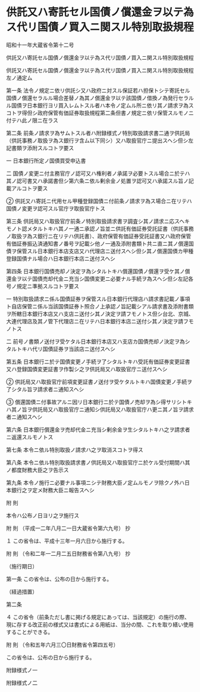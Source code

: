 # 供託又ハ寄託セル国債ノ償還金ヲ以テ為ス代リ国債ノ買入ニ関スル特別取扱規程

昭和十一年大蔵省令第十二号

供託又ハ寄託セル国債ノ償還金ヲ以テ為ス代リ国債ノ買入ニ関スル特別取扱規程

供託又ハ寄託セル国債ノ償還金ヲ以テ為ス代リ国債ノ買入ニ関スル特別取扱規程左ノ通定ム

第一条 法令ノ規定ニ依リ供託シ又ハ政府ニ対スル保証若ハ担保トシテ寄託セル国債ノ償還セラルル場合差替ノ為其ノ償還金ヲ以テ該国債ノ借換ノ為発行セラルル国債ヲ日本銀行ヨリ買入レムトスル者ハ本令ノ定ムル所ニ依リ其ノ請求ヲ為スコトヲ得但シ政府保管有価証券取扱規程第二条但書ノ規定ニ依リ保管スルモノニ付テハ此ノ限ニ在ラス

第二条 前条ノ請求ヲ為サムトスル者ハ附録様式ノ特別取扱請求書二通ヲ供託局（供託事務ノ取扱ヲ為ス銀行ヲ含ム以下同シ）又ハ取扱官庁ニ提出スヘシ但シ左記書類ヲ添附スルコトヲ要ス

一 日本銀行所定ノ国債買受申込書

二 国債ノ変更ニ付主務官庁ノ認可又ハ権利者ノ承諾ヲ必要トスル場合ニ於テハ其ノ認可書又ハ承諾書但シ第六条ニ依ル剰余金ノ処置ヲ認可又ハ承諾スル旨ノ記載アルコトヲ要ス

② 供託又ハ寄託ニ代用セル甲種登録国債ニ付前条ノ請求ヲ為ス場合ニ在リテハ国債ノ変更ヲ認可スル官庁ヲ取扱官庁トス

第三条 供託局又ハ取扱官庁前条ノ特別取扱請求書ヲ調査シ其ノ請求ニ応スヘキモノト認メタルトキハ其ノ一通ニ承認ノ旨並ニ供託有価証券受託証書（供託事務ノ取扱ヲ為ス銀行ニ在リテハ供託書）、政府保管有価証券受託証書又ハ政府保管有価証券振込済通知書ノ番号ヲ記載シ他ノ一通及添附書類ト共ニ直ニ其ノ償還国債ヲ保管スル日本銀行本店支店又ハ代理店ニ送付スヘシ但シ其ノ償還国債カ甲種登録国債ナル場合ハ日本銀行本店ニ送付スヘシ

第四条 日本銀行国債売却ノ決定ヲ為シタルトキハ償還国債ノ償還ヲ受ケ其ノ償還金ヲ以テ国債売却代金ニ充当シ国債変更ニ必要ナル手続ヲ為スヘシ但シ左記各号ノ規定ニ準拠スルコトヲ要ス

一 特別取扱請求ニ係ル国債証券ヲ保管スル日本銀行代理店ハ請求書記載ノ事項ト自店保管ニ係ル当該国債証券ト照合ノ上承認ノ旨記載シアル請求書及添附書類ヲ所轄日本銀行本店又ハ支店ニ送付シ其ノ決定ヲ請フモノトス但シ台北、京城、大連代理店及其ノ管下代理店ニ在リテハ日本銀行本店ニ送付シ其ノ決定ヲ請フモノトス

二 前号ノ書類ノ送付ヲ受ケタル日本銀行本店又ハ支店カ国債売却ノ決定ヲ為シタルトキハ代リ国債証券ヲ当該店ニ送付スヘシ

第五条 日本銀行ニ於テ国債変更ノ手続ヲ了シタルトキハ受託有価証券変更証書又ハ登録国債変更証書ヲ作製シ之ヲ供託局又ハ取扱官庁ニ送付スヘシ

② 供託局又ハ取扱官庁前項変更証書ノ送付ヲ受ケタルトキハ国債変更ノ手続ヲ了シタル旨ヲ請求者ニ通知スヘシ

③ 償還国債ニ付事故アルニ因リ日本銀行ニ於テ国債ノ売却ヲ為シ得サリシトキハ其ノ旨ヲ供託局又ハ取扱官庁ニ通知シ供託局又ハ取扱官庁ハ更ニ其ノ旨ヲ請求者ニ通知スヘシ

第六条 日本銀行償還金ヲ売却代金ニ充当シ剰余金ヲ生シタルトキハ之ヲ請求者ニ返還スルモノトス

第七条 本令ニ依ル特別取扱ノ請求ハ之ヲ取消スコトヲ得ス

第八条 本令ニ依ル特別取扱請求書ノ供託局又ハ取扱官庁ニ於ケル受付期間ハ其ノ都度財務大臣之ヲ告示ス

第九条 本令ノ施行ニ必要ナル事項ニシテ財務大臣ノ定ムルモノヲ除クノ外ハ日本銀行之ヲ定メ財務大臣ニ報告スヘシ

附 則

本令ハ公布ノ日ヨリ之ヲ施行ス

附 則 （平成一二年八月二一日大蔵省令第六九号） 抄

１ この省令は、平成十三年一月六日から施行する。

附 則 （令和二年一二月二五日財務省令第八九号） 抄

（施行期日）

第一条 この省令は、公布の日から施行する。

（経過措置）

第二条

４ この省令（前条ただし書に掲げる規定にあっては、当該規定）の施行の際、現に存する改正前の様式又は書式による用紙は、当分の間、これを取り繕い使用することができる。

附 則 （令和五年六月三〇日財務省令第四五号）

この省令は、公布の日から施行する。

附録様式ノ一

[](/./pict/2FH00000051040.pdf)

附録様式ノ二

[](/./pict/2FH00000051041.pdf)
